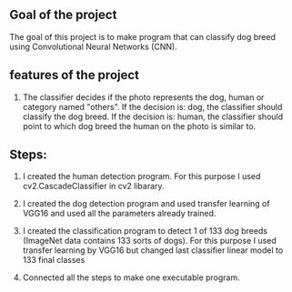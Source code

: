 
## Goal of the project
The goal of this project is to make program that can classify dog breed using Convolutional Neural Networks (CNN).


## features of the project
1) The classifier decides if the photo represents the dog, human or category named "others". 
If the decision is: dog, the classifier should classify the dog breed. 
If the decision is: human, the classifier should point to which dog breed the human on the photo is similar to.

## Steps:
1) I created the human detection program. For this purpose I used cv2.CascadeClassifier in cv2 libarary.

2) I created the dog detection program and used transfer learning of VGG16 and used all the parameters already trained.

3) I created the classification program to detect 1 of 133 dog breeds (ImageNet data contains 133 sorts of dogs). 
For this purpose I used transfer learning by VGG16 but changed last classifier linear model to 133 final classes

4) Connected all the steps to make one executable program.


